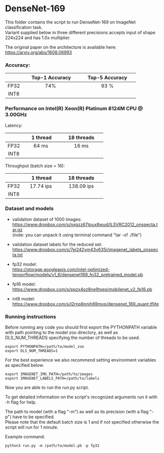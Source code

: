 # DenseNet-169


This folder contains the script to run DenseNet-169 on ImageNet classification task. <br>
Variant supplied below in three different precisions accepts input of shape 224x224 and has 1.0x multiplier.

The original paper on the architecture is available here: https://arxiv.org/abs/1608.06993


### Accuracy:

|   | &nbsp;&nbsp;&nbsp;&nbsp; Top-1 Accuracy&nbsp;&nbsp;&nbsp;&nbsp;  |&nbsp;&nbsp;&nbsp;&nbsp; Top-5 Accuracy &nbsp;&nbsp;&nbsp;&nbsp; |
|:---:|:---:|:---:|
| FP32  | 74%  | 93 %  |
| INT8  | | |


### Performance on Intel(R) Xeon(R) Platinum 8124M CPU @ 3.00GHz

Latency:

|   | &nbsp;&nbsp;&nbsp;&nbsp; 1 thread&nbsp;&nbsp;&nbsp;&nbsp;  |&nbsp;&nbsp;&nbsp;&nbsp; 18 threads &nbsp;&nbsp;&nbsp;&nbsp; |
|:---:|:---:|:---:|
| FP32  | 64 ms | 16 ms  |
| INT8  | | |

Throughput (batch size = 16):

|   | &nbsp;&nbsp;&nbsp;&nbsp; 1 thread&nbsp;&nbsp;&nbsp;&nbsp;  |&nbsp;&nbsp;&nbsp;&nbsp; 18 threads &nbsp;&nbsp;&nbsp;&nbsp; |
|:---:|:---:|:---:|
| FP32  | 17.74 ips | 138.09 ips  |
| INT8  |           |             |


### Dataset and models

* validation dataset of 1000 images: <br>
  https://www.dropbox.com/s/nxgzz67tpux8wud/ILSVRC2012_onspecta.tar.gz  
  (note: you can unpack it using terminal command "tar -xf ./file")

* validation dataset labels for the reduced set: <br>
  https://www.dropbox.com/s/7ej242ym43v635i/imagenet_labels_onspecta.txt

* fp32 model: <br>
  https://storage.googleapis.com/intel-optimized-tensorflow/models/v1_6/densenet169_fp32_pretrained_model.pb 
  

* fp16 model: <br>
  https://www.dropbox.com/s/ppzx4oz8ne9txeq/mobilenet_v2_fp16.pb


* int8 model: <br>
  https://www.dropbox.com/s/l2rnp6nnih69mop/densenet_169_quant.tflite 


### Running instructions

Before running any code you should first export the PYTHONPATH variable with path pointing to the model zoo directory,
as well as DLS_NUM_THREADS specifying the number of threads to be used.

```
export PYTHONPATH=/path/to/model_zoo
export DLS_NUM_THREADS=1
```

For the best experience we also recommend setting environment variables as specified below.

```
export IMAGENET_IMG_PATH=/path/to/images
export IMAGENET_LABELS_PATH=/path/to/labels
```

Now you are able to run the run.py script. 

To get detailed information on the script's recognized arguments run it with -h flag for help.

The path to model (with a flag "-m") as well as its precision (with a flag "-p") have to be specified.\
Please note that the default batch size is 1 and if not specified otherwise the script will run for 1 minute.


Example command: 

```
python3 run.py -m /path/to/model.pb -p fp32
```
